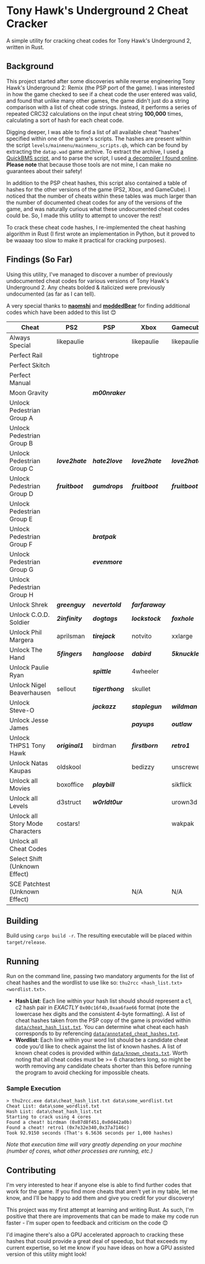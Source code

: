 # Tony Hawk's Underground 2 Cheat Cracker

A simple utility for cracking cheat codes for Tony Hawk's Underground 2, written in Rust.

## Background

This project started after some discoveries while reverse engineering Tony Hawk's Underground 2: Remix (the PSP port of the game). I was interested in how the game checked to see if a cheat code the user entered was valid, and found that unlike many other games, the game didn't just do a string comparison with a list of cheat code strings. Instead, it performs a series of repeated CRC32 calculations on the input cheat string **100,000** times, calculating a sort of hash for each cheat code.

Digging deeper, I was able to find a list of all available cheat "hashes" specified within one of the game's scripts. The hashes are present within the script `levels/mainmenu/mainmenu_scripts.qb`, which can be found by extracting the `datap.wad` game archive. To extract the archive, I used [a QuickBMS script](https://aluigi.altervista.org/bms/thps_hed_wad.bms), and to parse the script, I used [a decompiler I found online](http://thmods.com/forum/viewtopic.php?t=835). **Please note** that because those tools are not mine, I can make no guarantees about their safety!

In addition to the PSP cheat hashes, this script also contained a table of hashes for the other versions of the game (PS2, Xbox, and GameCube). I noticed that the number of cheats within these tables was much larger than the number of documented cheat codes for any of the versions of the game, and was naturally curious what these undocumented cheat codes could be. So, I made this utility to attempt to uncover the rest!

To crack these cheat code hashes, I re-implemented the cheat hashing algorithm in Rust (I first wrote an implementation in Python, but it proved to be waaaay too slow to make it practical for cracking purposes).

## Findings (So Far)

Using this utility, I've managed to discover a number of previously undocumented cheat codes for various versions of Tony Hawk's Underground 2. Any cheats bolded & italicized were previously undocumented (as far as I can tell).

A very special thanks to **[naomshi](https://github.com/naomshi)** and **[moddedBear](https://github.com/moddedBear)** for finding additional codes which have been added to this list 😊

| Cheat                            | PS2             | PSP              | Xbox             | Gamecube        |
|----------------------------------|-----------------|------------------|------------------|-----------------|
| Always Special                   | likepaulie      |                  | likepaulie       | likepaulie      |
| Perfect Rail                     |                 | tightrope        |                  |                 |
| Perfect Skitch                   |                 |                  |                  |                 |
| Perfect Manual                   |                 |                  |                  |                 |
| Moon Gravity                     |                 | ***m00nraker***  |                  |                 |
| Unlock Pedestrian Group A        |                 |                  |                  |                 |
| Unlock Pedestrian Group B        |                 |                  |                  |                 |
| Unlock Pedestrian Group C        | ***love2hate*** | ***hate2love***  | ***love2hate***  | ***love2hate*** |
| Unlock Pedestrian Group D        | ***fruitboot*** | ***gumdrops***   | ***fruitboot***  | ***fruitboot*** |
| Unlock Pedestrian Group E        |                 |                  |                  |                 |
| Unlock Pedestrian Group F        |                 | ***bratpak***    |                  |                 |
| Unlock Pedestrian Group G        |                 | ***evenmore***   |                  |                 |
| Unlock Pedestrian Group H        |                 |                  |                  |                 |
| Unlock Shrek                     | ***greenguy***  | ***nevertold***  | ***farfaraway*** |                 |
| Unlock C.O.D. Soldier            | ***2infinity*** | ***dogtags***    | ***lockstock***  | ***foxhole***   |
| Unlock Phil Margera              | aprilsman       | ***tirejack***   | notvito          | xxlarge         |
| Unlock The Hand                  | ***5fingers***  | ***hangloose***  | ***dabird***     | ***5knuckles*** |
| Unlock Paulie Ryan               |                 | ***spittle***    | 4wheeler         |                 |
| Unlock Nigel Beaverhausen        | sellout         | ***tigerthong*** | skullet          |                 |
| Unlock Steve-O                   |                 | ***jackazz***    | ***staplegun***  | ***wildman***   |
| Unlock Jesse James               |                 |                  | ***payups***     | ***outlaw***    |
| Unlock THPS1 Tony Hawk           | ***original1*** | birdman          | ***firstborn***  | ***retro1***    |
| Unlock Natas Kaupas              | oldskool        |                  | bedizzy          | unscrewed       |
| Unlock all Movies                | boxoffice       | ***playbill***   |                  | sikflick        |
| Unlock all Levels                | d3struct        | ***w0rldt0ur***  |                  | urown3d         |
| Unlock all Story Mode Characters | costars!        |                  |                  | wakpak          |
| Unlock all Cheat Codes           |                 |                  |                  |                 |
| Select Shift (Unknown Effect)    |                 |                  |                  |                 |
| SCE Patchtest (Unknown Effect)   |                 |                  | N/A              | N/A             |

## Building

Build using `cargo build -r`. The resulting executable will be placed within `target/release`.

## Running

Run on the command line, passing two mandatory arguments for the list of cheat hashes and the wordlist to use like so: `thu2rcc <hash_list.txt> <wordlist.txt>`.

* **Hash List**: Each line within your hash list should should represent a c1, c2 hash pair in *EXACTLY* `0x00c16f4b,0xaa6fae66` format (note the lowercase hex digits and the consistent 4-byte formatting). A list of cheat hashes taken from the PSP copy of the game is provided within [`data/cheat_hash_list.txt`](data/cheat_hash_list.txt). You can determine what cheat each hash corresponds to by referencing [`data/annotated_cheat_hashes.txt`](data/annotated_cheat_hashes.txt).
* **Wordlist**: Each line within your word list should be a candidate cheat code you'd like to check against the list of known hashes. A list of known cheat codes is provided within [`data/known_cheats.txt`](data/known_cheats.txt). Worth noting that all cheat codes must be >=  6 characters long, so might be worth removing any candidate cheats shorter than this before running the program to avoid checking for impossible cheats.

### Sample Execution

```console
> thu2rcc.exe data\cheat_hash_list.txt data\some_wordlist.txt
Cheat List: data\some_wordlist.txt
Hash List: data\cheat_hash_list.txt
Starting to crack using 4 cores
Found a cheat! birdman (0x07d8f451,0x0d442a0b)
Found a cheat! retro1 (0x7e32e340,0x37a7146c)
Took 92.9150 seconds (That's 6.5636 seconds per 1,000 hashes)
```

*Note that execution time will vary greatly depending on your machine (number of cores, what other processes are running, etc.)*

## Contributing

I'm very interested to hear if anyone else is able to find further codes that work for the game. If you find more cheats that aren't yet in my table, let me know, and I'll be happy to add them and give you credit for your discovery!

This project was my first attempt at learning and writing Rust. As such, I'm positive that there are improvements that can be made to make my code run faster - I'm super open to feedback and criticism on the code 😊

I'd imagine there's also a GPU accelerated approach to cracking these hashes that could provide a great deal of speedup, but that exceeds my current expertise, so let me know if you have ideas on how a GPU assisted version of this utility might look!
